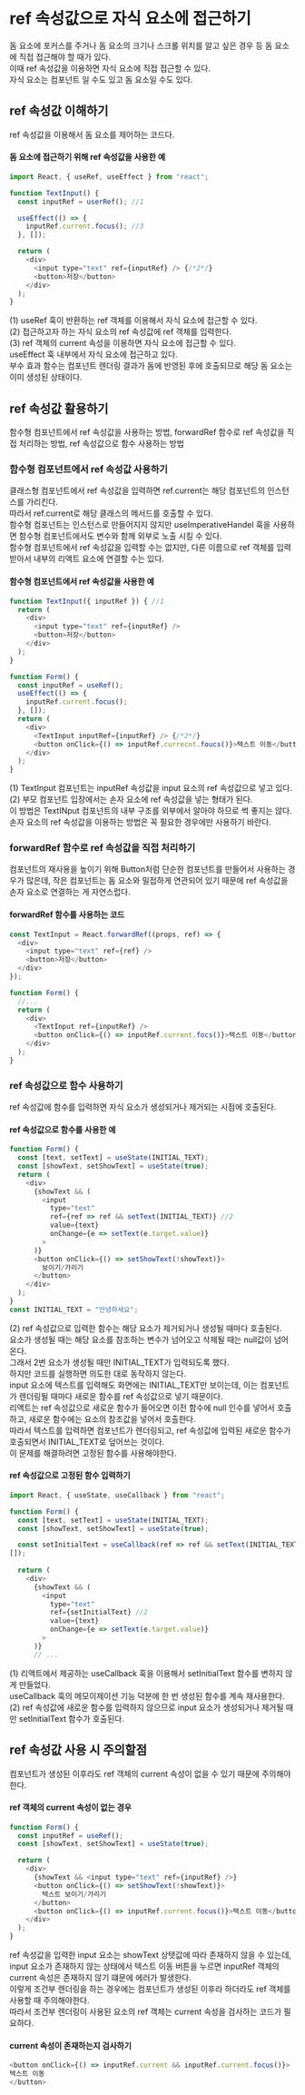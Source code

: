 # ref 속성값으로 자식 요소에 접근하기
돔 요소에 포커스를 주거나 돔 요소의 크기나 스크롤 위치를 알고 싶은 경우 등 돔 요소에 직접 접근해야 할 때가 있다.  
이때 ref 속성값을 이용하면 자식 요소에 직접 접근할 수 있다.  
자식 요소는 컴포넌트 일 수도 있고 돔 요소일 수도 있다.
## ref 속성값 이해하기
ref 속성값을 이용해서 돔 요소를 제어하는 코드다.
#### 돔 요소에 접근하기 위해 ref 속성값을 사용한 예
```javascript
import React, { useRef, useEffect } from "react";

function TextInput() {
  const inputRef = userRef(); //1

  useEffect(() => {
    inputRef.current.focus(); //3
  }, []);

  return (
    <div>
      <input type="text" ref={inputRef} /> {/*2*/}
      <button>저장</button>
    </div>
  );
}
```
(1) useRef 훅이 반환하는 ref 객체를 이용해서 자식 요소에 접근할 수 있다.  
(2) 접근하고자 하는 자식 요소의 ref 속성값에 ref 객체를 입력한다.  
(3) ref 객체의 current 속성을 이용하면 자식 요소에 접근할 수 있다.  
useEffect 훅 내부에서 자식 요소에 접근하고 있다.  
부수 효과 함수는 컴포넌트 렌더링 결과가 돔에 반영된 후에 호출되므로 해당 돔 요소는 이미 생성된 상태이다.
## ref 속성값 활용하기
함수형 컴포넌트에서 ref 속성값을 사용하는 방법, forwardRef 함수로 ref 속성값을 직접 처리하는 방법, ref 속성값으로 함수 사용하는 방법
### 함수형 컴포넌트에서 ref 속성값 사용하기
클래스형 컴포넌트에서 ref 속성값을 입력하면 ref.current는 해당 컴포넌트의 인스턴스를 가리킨다.  
따라서 ref.current로 해당 클래스의 메서드를 호출할 수 있다.  
함수형 컴포넌트는 인스턴스로 만들어지지 않지만 useImperativeHandel 훅을 사용하면 함수형 컴포넌트에서도 변수와 함께 외부로 노출 시킬 수 있다.  
함수형 컴포넌트에서 ref 속성값을 입력할 수는 없지만, 다른 이름으로 ref 객체를 입력받아서 내부의 리액트 요소에 연결할 수는 있다.  
#### 함수형 컴포넌트에서 ref 속성값을 사용한 예
```javascript
function TextInput({ inputRef }) { //1
  return (
    <div>
      <input type="text" ref={inputRef} />
      <button>저장</button>
    </div>
  );
}

function Form() {
  const inputRef = useRef();
  useEffect(() => {
    inputRef.current.focus();
  }, []);
  return (
    <div>
      <TextInput inputRef={inputRef} /> {/*2*/}
      <button onClick={() => inputRef.currecnt.foucs()}>텍스트 이동</button>
    </div>
  );
}
```
(1) TextInput 컴포넌트는 inputRef 속성값을 input 요소의 ref 속성값으로 넣고 있다.  
(2) 부모 컴포넌트 입장에서는 손자 요소에 ref 속성값을 넣는 형태가 된다.  
이 방법은 TextINput 컴포넌트의 내부 구조를 외부에서 알아야 하므로 썩 좋지는 않다.  
손자 요소의 ref 속성값을 이용하는 방법은 꼭 필요한 경우에만 사용하기 바란다.
### forwardRef 함수로 ref 속성값을 직접 처리하기
컴포넌트의 재사용을 높이기 위해 Button처럼 단순한 컴포넌트를 만들어서 사용하는 경우가 많은데, 작은 컴포넌트는 돔 요소와 밀접하게 연관되어 있기 때문에 ref 속성값을 손자 요소로 연결하는 게 자연스럽다.  
#### forwardRef 함수를 사용하는 코드
```javascript
const TextInput = React.forwardRef((props, ref) => {
  <div>
    <input type="text" ref={ref} />
    <button>저장</button>
  </div>
});

function Form() {
  //...
  return (
    <div>
      <TextInput ref={inputRef} />
      <button onClick={() => inputRef.current.focs()}>텍스트 이동</button>
    </div>
  );
}
```
### ref 속성값으로 함수 사용하기
ref 속성값에 함수를 입력하면 자식 요소가 생성되거나 제거되는 시점에 호출된다.
#### ref 속성값으로 함수를 사용한 예
```javascript
function Form() {
  const [text, setText] = useState(INITIAL_TEXT);
  const [showText, setShowText] = useState(true);
  return (
    <div>
      {showText && (
        <input
          type="text"
          ref={ref => ref && setText(INITIAL_TEXT)} //2
          value={text}
          onChange={e => setText(e.target.value)}
        >
      )}
      <button onClick={() => setShowText(!showText)}>
        보이기/가리기
      </button>
    </div>
  );  
}
const INITIAL_TEXT = "안녕하세요";
```
(2) ref 속성값으로 입력한 함수는 해당 요소가 제거되거나 생성될 때마다 호출된다.  
요소가 생성될 때는 해당 요소를 참조하는 변수가 넘어오고 삭제될 때는 null값이 넘어온다.  
그래서 2번 요소가 생성될 때만 INITIAL_TEXT가 입력되도록 했다.  
하지만 코드를 실행하면 의도한 대로 동작하지 않는다.  
input 요소에 텍스트를 입력해도 화면에는 INITIAL_TEXT만 보이는데, 이는 컴포넌트가 렌더링될 때마다 새로운 함수를 ref 속성값으로 넣기 때문이다.  
리액트는 ref 속성값으로 새로운 함수가 들어오면 이전 함수에 null 인수를 넣어서 호출하고, 새로운 함수에는 요소의 참조값을 넣어서 호출한다.  
따라서 텍스트를 입력하면 컴포넌트가 렌더링되고, ref 속성값에 입력된 새로운 함수가 호출되면서 INITIAL_TEXT로 덮어쓰는 것이다.  
이 문제를 해결하려면 고정된 함수를 사용해야한다.
#### ref 속성값으로 고정된 함수 입력하기
```javascript
import React, { useState, useCallback } from "react";

function Form() {
  const [text, setText] = useState(INITIAL_TEXT);
  const [showText, setShowText] = useState(true);

  const setInitialText = useCallback(ref => ref && setText(INITIAL_TEXT)), //1
[]);
  
  return (
    <div>
      {showText && (
        <input
          type="text"
          ref={setInitialText} //2
          value={text}
          onChange={e => setText(e.target.value)}
        >
      )}
      // ...
```
(1) 리액트에서 제공하는 useCallback 훅을 이용해서 setInitialText 함수를 변하지 않게 만들었다.  
useCallback 훅의 메모이제이션 기능 덕분에 한 번 생성된 함수를 계속 재사용한다.  
(2) ref 속성값에 새로운 함수를 입력하지 않으므로 input 요소가 생성되거나 제거될 때만 setInitialText 함수가 호출된다.  
## ref 속성값 사용 시 주의할점
컴포넌트가 생성된 이후라도 ref 객체의 current 속성이 없을 수 있기 때문에 주의해야한다.
#### ref 객체의 current 속성이 없는 경우
```javascript
function Form() {
  const inputRef = useRef();
  const [showText, setShowText] = useState(true);

  return (
    <div>
      {showText && <input type="text" ref={inputRef} />}
      <button onClick={() => setShowText(!showText)}>
        텍스트 보이기/가리기
      </button>
      <button onClick={() => inputRef.current.focus()}>텍스트 이동</button>
    </div>
  );
}
```
ref 속성값을 입력한 input 요소는 showText 상탯값에 따라 존재하지 않을 수 있는데, input 요소가 존재하지 않는 상태에서 텍스트 이동 버튼을 누르면 inputRef 객체의 current 속성은 존재하지 않기 떄문에 에러가 발생한다.  
이렇게 조건부 렌더링을 하는 경우에는 컴포넌트가 생성된 이후라 하더라도 ref 객체를 사용할 때 주의해야한다.  
따라서 조건부 렌더링이 사용된 요소의 ref 객체는 current 속성을 검사하는 코드가 필요하다.
#### current 속성이 존재하는지 검사하기
```javascript
<button onClick={() => inputRef.current && inputRef.current.focus()}>
텍스트 이동
</button>
```
 



